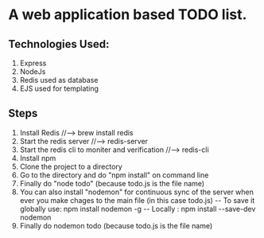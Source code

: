 # A web application based TODO list. #
## Technologies Used: ##
  1. Express
  2. NodeJs
  3. Redis used as database
  4. EJS used for templating

## Steps ##
1. Install Redis //--> brew install redis
2. Start the redis server //--> redis-server
3. Start the redis cli to moniter and verification //--> redis-cli
4. Install npm
5. Clone the project to a directory
6. Go to the directory and do "npm install" on command line
7. Finally do "node todo"  (because todo.js is the file name)
8. You can also install "nodemon" for continuous sync of the server when ever you make chages to the main file (in this case todo.js)
    -- To save it globally use: npm install nodemon -g
    -- Locally : npm install --save-dev nodemon
9. Finally do nodemon todo (because todo.js is the file name)
